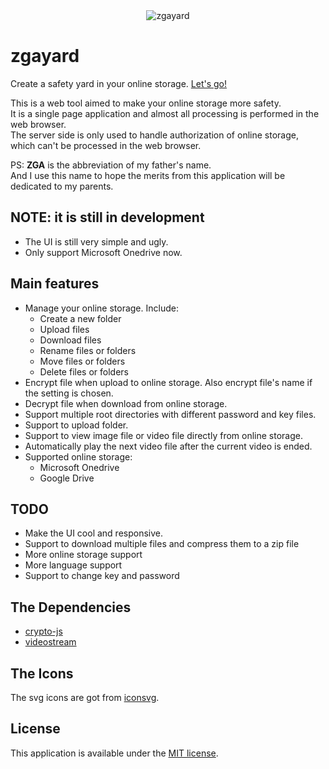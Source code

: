 <div align="center"><img src="https://zboris12.github.io/zgayard/src/logo.png" title="zgayard"></div>

# zgayard
Create a safety yard in your online storage. [Let's go!](https://zboris12.github.io/zgayard/src/)  

This is a web tool aimed to make your online storage more safety.  
It is a single page application and almost all processing is performed in the web browser.  
The server side is only used to handle authorization of online storage, which can't be processed in the web browser.

PS: __ZGA__ is the abbreviation of my father's name.  
And I use this name to hope the merits from this application will be dedicated to my parents.

## NOTE: it is still in development

* The UI is still very simple and ugly.
* Only support Microsoft Onedrive now.

## Main features

* Manage your online storage. Include:
  * Create a new folder
  * Upload files
  * Download files
  * Rename files or folders
  * Move files or folders
  * Delete files or folders
* Encrypt file when upload to online storage. Also encrypt file's name if the setting is chosen.
* Decrypt file when download from online storage.
* Support multiple root directories with different password and key files.
* Support to upload folder.
* Support to view image file or video file directly from online storage.
* Automatically play the next video file after the current video is ended.
* Supported online storage:
  * Microsoft Onedrive
  * Google Drive

## TODO

* Make the UI cool and responsive.
* Support to download multiple files and compress them to a zip file
* More online storage support
* More language support
* Support to change key and password

## The Dependencies

* [crypto-js](https://github.com/brix/crypto-js)
* [videostream](https://github.com/jhiesey/videostream)

## The Icons

The svg icons are got from [iconsvg](https://iconsvg.xyz/).

## License

This application is available under the
[MIT license](https://opensource.org/licenses/MIT).
